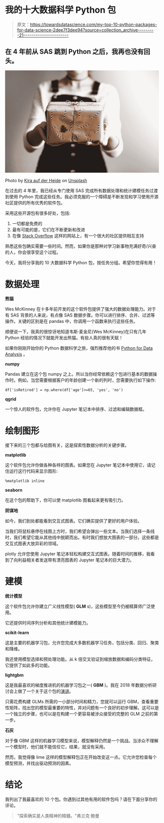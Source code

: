 # 我的十大数据科学 Python 包

> 原文：<https://towardsdatascience.com/my-top-10-python-packages-for-data-science-2dee7f3dee94?source=collection_archive---------21----------------------->

## 在 4 年前从 SAS 跳到 Python 之后，我再也没有回头。

![](img/210a0189e7b3c9f068097e6ae1393cc0.png)

Photo by [Kira auf der Heide](https://unsplash.com/@kadh?utm_source=medium&utm_medium=referral) on [Unsplash](https://unsplash.com?utm_source=medium&utm_medium=referral)

在过去的 4 年里，我已经从专门使用 SAS 完成所有数据处理和统计建模任务过渡到使用 Python 完成这些任务。我必须克服的一个障碍是不断发现和学习使用开源社区提供的所有优秀的软件包。

采用这些开源包有很多好处，包括:

1.  一切都是免费的
2.  最有可能的是，它们在不断更新和改进
3.  在像 [Stack Overflow](http://stackoverflow.com) 这样的网站上，有一个很大的社区提供相互支持

熟悉这些包确实需要一些时间。然而，如果你是那种对学习新事物充满好奇/兴奋的人，你会很享受这个过程。

今天，我将分享我的 10 大数据科学 Python 包，按任务分组。希望你觉得有用！

# 数据处理

**熊猫**

Wes McKinney 在十多年前开发的这个软件包提供了强大的数据处理能力。对于有 SAS 背景的人来说，有点像 SAS 数据步骤。你可以进行排序、合并、过滤等操作。关键的区别是在 pandas 中，你调用一个函数来执行这些任务。

顺便说一下，我真的很惊讶地知道韦斯·麦金尼(Wes McKinney)在只有几年 Python 经验的情况下就能开发出熊猫。有些人真的很有天赋！

如果你刚刚开始你的 Python 数据科学之旅，强烈推荐他的书 [Python for Data Analysis](https://www.oreilly.com/library/view/python-for-data/9781491957653/) 。

**numpy**

Pandas 建立在这个包 numpy 之上。所以当你经常依赖这个包进行基本的数据操作时。例如，当您需要根据客户的年龄创建一个新的列时，您需要执行如下操作:

```
df['isRetired'] = np.where(df['age']>=65, 'yes', 'no')
```

**qgrid**

一个惊人的软件包，允许你在 Jupyter 笔记本中排序、过滤和编辑数据框。

# 绘制图形

接下来的三个包都与绘图有关，这是探索性数据分析的关键步骤。

**matplotlib**

这个软件包允许你做各种各样的图表。如果您在 Jupyter 笔记本中使用它，请记住运行这行代码来显示图形:

```
%matplotlib inline
```

**seaborn**

在这个包的帮助下，你可以使 matplotlib 图看起来更有吸引力。

**阴谋地**

如今，我们到处都能看到交互式图表。它们确实提供了更好的用户体验。

当我们将鼠标悬停在线图上方时，我们希望会弹出一些文本。当我们选择一条线时，我们希望它能从其他线中脱颖而出。有时我们想放大图表的一部分。这些都是交互式图表大放异彩的领域。

plotly 允许您使用 Jupyter 笔记本轻松构建交互式图表。随着时间的推移，我看到了向利益相关者发送带有漂亮图表的 Jupyter 笔记本的巨大潜力。

# 建模

**统计模型**

这个软件包允许你建立广义线性模型( **GLM** s)，这些模型至今仍被精算师广泛使用。

它还提供时间序列分析和其他统计建模能力。

**scikit-learn**

这是主要的机器学习包，允许您完成大多数机器学习任务，包括分类、回归、聚类和降维。

我还使用模型选择和预处理功能。从 k 倍交叉验证到缩放数据和编码分类特征，它提供了如此多的功能。

**lightgbm**

这是我最喜欢的梯度推进机的机器学习包之一( **GBM** )。我在 2018 年数据分析研讨会上做了一个关于这个包的[演讲](https://www.youtube.com/watch?v=pzwE1WBOAnU&feature=youtu.be)。

只需花费构建 GLMs 所需的一小部分时间和精力，您就可以运行 GBM，查看重要性矩阵，找出您的模型最重要的特性，并对问题有一个良好的初步理解。这可以是一个独立的步骤，也可以是在构建一个更容易被涉众接受的完整的 GLM 之前的第一步。

**石灰**

对于像 GBM 这样的机器学习模型来说，模型解释仍然是一个挑战。当涉众不理解一个模型时，他们就不能信任它，结果，就没有采用。

然而，我觉得像 lime 这样的模型解释包正在开始改变这一点。它允许您检查每个模型预测，并找出驱动预测的因素。

# 结论

我列出了我最喜欢的 10 个包。你遇到过其他有用的软件包吗？请在下面分享你的评论。

> "探索确实是人类精神的精髓。"弗兰克·鲍曼